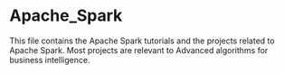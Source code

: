 # Apache_Spark
This file contains the Apache Spark tutorials and the projects related to Apache Spark.
Most projects are relevant to Advanced algorithms for business intelligence.
